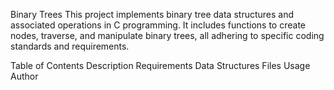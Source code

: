 Binary Trees
This project implements binary tree data structures and associated operations in C programming. It includes functions to create nodes, traverse, and manipulate binary trees, all adhering to specific coding standards and requirements.

Table of Contents
Description
Requirements
Data Structures
Files
Usage
Author

